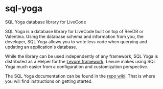 sql-yoga
========

SQL Yoga database library for LiveCode

SQL Yoga is a database library for LiveCode built on top of RevDB or Valentina. Using the database schema and information from you, the developer, SQL Yoga allows you to write less code when querying and updating an application's database.

While the library can be used independently of any framework, SQL Yoga is distributed as a Helper for the [Levure framework](https://www.github.com/trevordevore/levure). Levure makes using SQL Yoga much easier from a configuration and customization perspective.

The SQL Yoga documentation can be found in the [repo wiki](https://github.com/trevordevore/sql-yoga/wiki). That is where you will find instructions on getting started.
